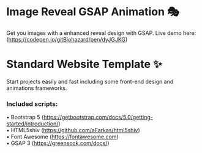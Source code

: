# Image Reveal GSAP Animation 🎭
Get you images with a enhanced reveal design with GSAP.
Live demo here: (https://codepen.io/gitBiohazard/pen/dyJGJKG)

# Standard Website Template ✨
Start projects easily and fast including some front-end design and animations frameworks.
### Included scripts:
• Bootstrap 5 (https://getbootstrap.com/docs/5.0/getting-started/introduction/) \
• HTML5shiv (https://github.com/aFarkas/html5shiv) \
• Font Awesome (https://fontawesome.com) \
• GSAP 3 (https://greensock.com/docs/)
